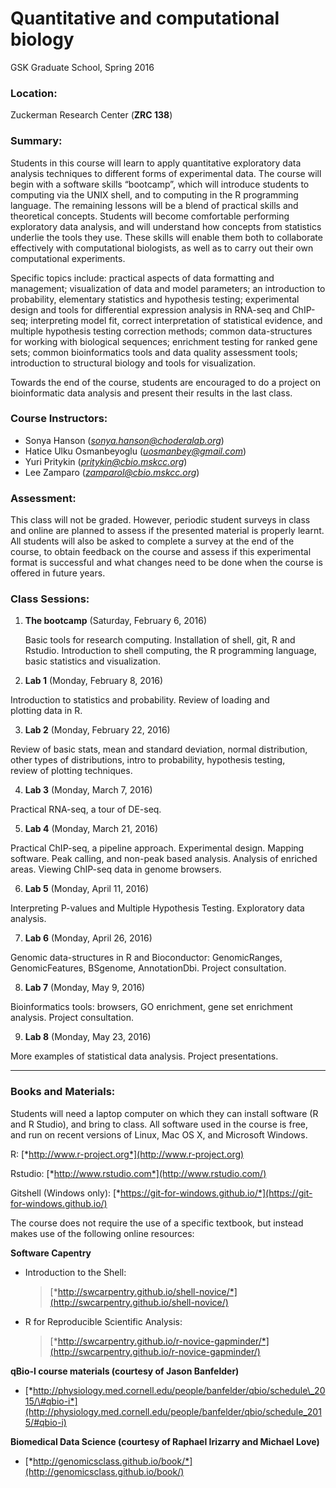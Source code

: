 # Quantitative and computational biology

GSK Graduate School, Spring 2016

### Location: 

Zuckerman Research Center (**ZRC 138**)

### Summary: 

Students in this course will learn to apply quantitative exploratory
data analysis techniques to different forms of experimental data. The
course will begin with a software skills “bootcamp”, which will
introduce students to computing via the UNIX shell, and to computing in
the R programming language. The remaining lessons will be a blend of
practical skills and theoretical concepts. Students will become
comfortable performing exploratory data analysis, and will understand
how concepts from statistics underlie the tools they use. These skills
will enable them both to collaborate effectively with computational
biologists, as well as to carry out their own computational experiments.

Specific topics include: practical aspects of data formatting and
management; visualization of data and model parameters; an introduction
to probability, elementary statistics and hypothesis testing;
experimental design and tools for differential expression analysis in
RNA-seq and ChIP-seq; interpreting model fit, correct interpretation of
statistical evidence, and multiple hypothesis testing correction
methods; common data-structures for working with biological sequences;
enrichment testing for ranked gene sets; common bioinformatics tools and
data quality assessment tools; introduction to structural biology and
tools for visualization.

Towards the end of the course, students are encouraged to do a project
on bioinformatic data analysis and present their results in the last
class.

### Course Instructors:
- Sonya Hanson ([*sonya.hanson@choderalab.org*](mailto:sonya.hanson@choderalab.org))
- Hatice Ulku Osmanbeyoglu ([*uosmanbey@gmail.com*](mailto:uosmanbey@gmail.com))
- Yuri Pritykin ([*pritykin@cbio.mskcc.org*](mailto:pritykin@cbio.mskcc.org))
- Lee Zamparo ([*zamparol@cbio.mskcc.org*](mailto:zamparol@cbio.mskcc.org))

### Assessment:

This class will not be graded. However, periodic student surveys in
class and online are planned to assess if the presented material is
properly learnt. All students will also be asked to complete a survey at
the end of the course, to obtain feedback on the course and assess if
this experimental format is successful and what changes need to be done
when the course is offered in future years.

### Class Sessions:

1. **The bootcamp** (Saturday, February 6, 2016)

   Basic tools for research computing. Installation of shell, git, R and  
   Rstudio. Introduction to shell computing, the R programming language,  
   basic statistics and visualization.

2.  **Lab 1** (Monday, February 8, 2016)

   Introduction to statistics and probability. Review of loading and  
   plotting data in R.

3.  **Lab 2** (Monday, February 22, 2016)

   Review of basic stats, mean and standard deviation, normal distribution,  
   other types of distributions, intro to probability, hypothesis testing,  
   review of plotting techniques.

4.  **Lab 3** (Monday, March 7, 2016)

   Practical RNA-seq, a tour of DE-seq.  

5.  **Lab 4** (Monday, March 21, 2016)

   Practical ChIP-seq, a pipeline approach. Experimental design. Mapping software. Peak calling, and non-peak based analysis. Analysis  of enriched areas. Viewing ChIP-seq data in genome browsers.  

6.  **Lab 5** (Monday, April 11, 2016)

   Interpreting P-values and Multiple Hypothesis Testing. Exploratory data analysis.

7.  **Lab 6** (Monday, April 26, 2016)

   Genomic data-structures in R and Bioconductor: GenomicRanges, GenomicFeatures, BSgenome, AnnotationDbi. Project consultation.

8.  **Lab 7** (Monday, May 9, 2016)

   Bioinformatics tools: browsers, GO enrichment, gene set enrichment analysis. Project consultation.

9.  **Lab 8** (Monday, May 23, 2016)

   More examples of statistical data analysis. Project presentations.

---

### Books and Materials: 

Students will need a laptop computer on which they can install software
(R and R Studio), and bring to class. All software used in the course is
free, and run on recent versions of Linux, Mac OS X, and Microsoft
Windows.

R: [*http://www.r-project.org*](http://www.r-project.org)

Rstudio: [*http://www.rstudio.com*](http://www.rstudio.com/)

Gitshell (Windows only):
[*https://git-for-windows.github.io/*](https://git-for-windows.github.io/)

The course does not require the use of a specific textbook, but instead
makes use of the following online resources:

**Software Capentry**

-   Introduction to the Shell:
    > [*http://swcarpentry.github.io/shell-novice/*](http://swcarpentry.github.io/shell-novice/)

-   R for Reproducible Scientific Analysis:
    > [*http://swcarpentry.github.io/r-novice-gapminder/*](http://swcarpentry.github.io/r-novice-gapminder/)

**qBio-I course materials (courtesy of Jason Banfelder)**

-   [*http://physiology.med.cornell.edu/people/banfelder/qbio/schedule\_2015/\#qbio-i*](http://physiology.med.cornell.edu/people/banfelder/qbio/schedule_2015/#qbio-i)

**Biomedical Data Science (courtesy of Raphael Irizarry and Michael
Love)**

-   [*http://genomicsclass.github.io/book/*](http://genomicsclass.github.io/book/)


